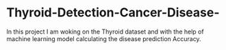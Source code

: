 # Thyroid-Detection-Cancer-Disease-
In this project I am woking on the Thyroid dataset and with the help of machine learning model calculating the disease prediction Accuracy. 
